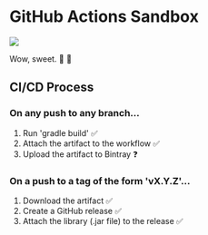 # GitHub Actions Sandbox

![](https://github.com/CyberScout/github-actions-sandbox/workflows/CI%20Build/badge.svg)

Wow, sweet. :confetti_ball: :tada:

## CI/CD Process

### On any push to any branch...

1. Run 'gradle build' :white_check_mark:
2. Attach the artifact to the workflow :white_check_mark:
3. Upload the artifact to Bintray :question:

### On a push to a tag of the form 'vX.Y.Z'...

1. Download the artifact :white_check_mark:
2. Create a GitHub release :white_check_mark:
3. Attach the library (.jar file) to the release :white_check_mark:
